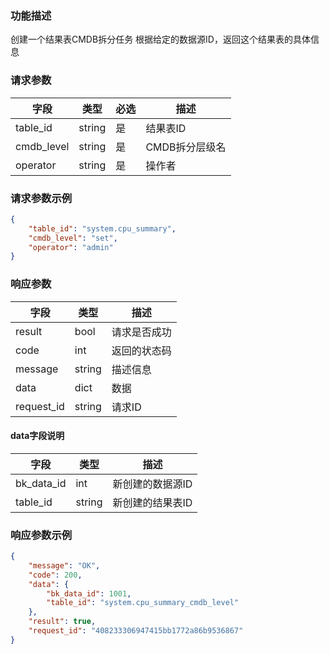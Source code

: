 

### 功能描述

创建一个结果表CMDB拆分任务
根据给定的数据源ID，返回这个结果表的具体信息


### 请求参数

| 字段           | 类型   | 必选 | 描述        |
| -------------- | ------ | ---- | ----------- |
| table_id  | string | 是   | 结果表ID |
| cmdb_level | string | 是 | CMDB拆分层级名 |
| operator | string | 是 | 操作者 |


### 请求参数示例

```json
{
    "table_id": "system.cpu_summary",
    "cmdb_level": "set",
    "operator": "admin"
}
```

### 响应参数

| 字段       | 类型   | 描述         |
| ---------- | ------ | ------------ |
| result     | bool   | 请求是否成功 |
| code       | int    | 返回的状态码 |
| message    | string | 描述信息     |
| data       | dict   | 数据         |
| request_id | string | 请求ID       |

#### data字段说明

| 字段                | 类型   | 描述     |
| ------------------- | ------ | -------- |
| bk_data_id | int | 新创建的数据源ID  |
| table_id | string | 新创建的结果表ID | 


### 响应参数示例

```json
{
    "message": "OK",
    "code": 200,
    "data": {
    	"bk_data_id": 1001,
    	"table_id": "system.cpu_summary_cmdb_level"
    },
    "result": true,
    "request_id": "408233306947415bb1772a86b9536867"
}
```
